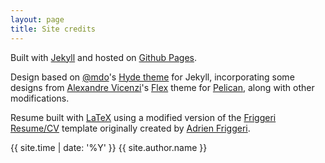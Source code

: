 ```yaml
---
layout: page
title: Site credits
---
```


Built with <a href="http://jekyllrb.com" target="_blank">Jekyll</a> and hosted on <a href="https://pages.github.com/" target="_blank">Github Pages</a>.

Design based on [@mdo](https://twitter.com/mdo)'s [Hyde theme](https://github.com/poole/hyde) for Jekyll,
incorporating some designs from <a href="http://alexandrevicenzi.com" target="_blank">Alexandre Vicenzi</a>'s
<a href="https://github.com/alexandrevicenzi/flex" target="_blank">Flex</a> theme for
<a href="http://getpelican.com" target="_blank">Pelican</a>, along with other modifications.

Resume built with <a href="https://www.latex-project.org/">LaTeX</a> using a modified version of the <a href="http://www.latextemplates.com/template/friggeri-resume-cv">Friggeri Resume/CV</a> template originally created by <a href="https://github.com/afriggeri">Adrien Friggeri</a>. 

{{ site.time | date: '%Y' }} {{ site.author.name }}

